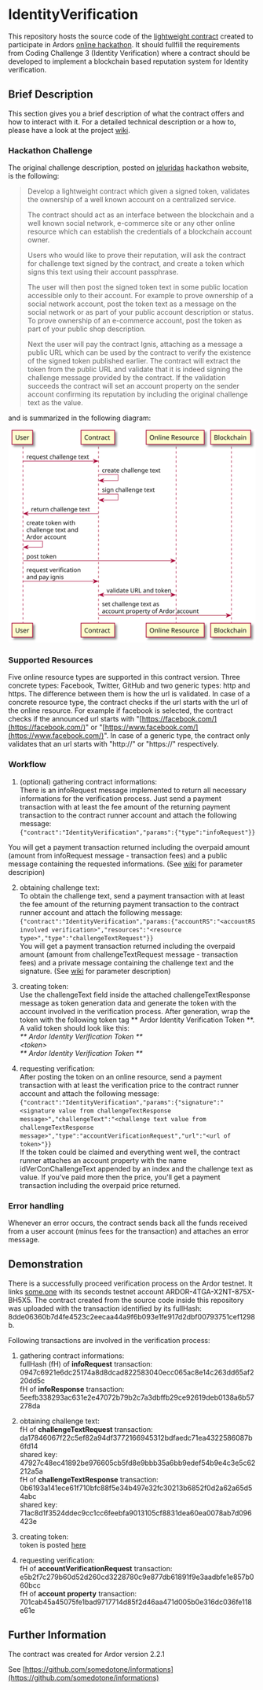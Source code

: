 # IdentityVerification

This repository hosts the source code of the [lightweight contract](https://ardordocs.jelurida.com/Lightweight_Contracts) created to participate in Ardors [online hackathon](https://www.jelurida.com/ardor-hackathon-2018). It should fullfill the requirements from Coding Challenge 3 \(Identity Verification\) where a contract should be developed to implement a blockchain based reputation system for Identity verification.

## Brief Description

This section gives you a brief description of what the contract offers and how to interact with it. For a detailed technical description or a how to, please have a look at the project [wiki](https://github.com/somedotone/IdentityVerification/wiki).

### Hackathon Challenge

The original challenge description, posted on [jeluridas](https://www.jelurida.com) hackathon website, is the following:

> Develop a lightweight contract which given a signed token, validates the ownership of a well known account on a centralized service.
>
> The contract should act as an interface between the blockchain and a well known social network, e-commerce site or any other online resource which can establish the credentials of a blockchain account owner.
>
> Users who would like to prove their reputation, will ask the contract for challenge text signed by the contract, and create a token which signs this text using their account passphrase.
>
> The user will then post the signed token text in some public location accessible only to their account. For example to prove ownership of a social network account, post the token text as a message on the social network or as part of your public account description or status. To prove ownership of an e-commerce account, post the token as part of your public shop description.
>
> Next the user will pay the contract Ignis, attaching as a message a public URL which can be used by the contract to verify the existence of the signed token published earlier. The contract will extract the token from the public URL and validate that it is indeed signing the challenge message provided by the contract. If the validation succeeds the contract will set an account property on the sender account confirming its reputation by including the original challenge text as the value.

and is summarized in the following diagram:

![](/assets/sequence-diagram.svg)

### Supported Resources

Five online resource types are supported in this contract version. Three concrete types: Facebook, Twitter, GitHub and two generic types: http and https. The difference between them is how the url is validated. In case of a concrete resource type, the contract checks if the url starts with the url of the online resource. For example if facebook is selected, the contract checks if the announced url starts with "[https://facebook.com/](https://facebook.com/)" or "[https://www.facebook.com/](https://www.facebook.com/)". In case of a generic type, the contract only validates that an url starts with "http://" or "https://" respectively.

### Workflow

1. \(optional\) gathering contract informations:  
There is an infoRequest message implemented to return all necessary informations for the verification process. Just send a payment transaction with at least the fee amount of the returning payment transaction to the contract runner account and attach the following message:  
`{"contract":"IdentityVerification","params":{"type":"infoRequest"}}`

You will get a payment transaction returned including the overpaid amount \(amount from infoRequest message - transaction fees\) and a public message containing the requested informations. \(See [wiki](https://github.com/somedotone/IdentityVerification/wiki) for parameter descripion\)

2. obtaining challenge text:  
To obtain the challenge text, send a payment transaction with at least the fee amount of the returning payment transaction to the contract runner account and attach the following message:  
`{"contract":"IdentityVerification","params:{"accountRS":"<accountRS involved verification>","resources":"<resource type>","type":"challengeTextRequest"}}`  
You will get a payment transaction returned including the overpaid amount \(amount from challengeTextRequest message - transaction fees\) and a private message containing the challenge text and the signature. \(See [wiki](https://github.com/somedotone/IdentityVerification/wiki) for parameter description\)

3. creating token:  
Use the challengeText field inside the attached challengeTextResponse message as token generation data and generate the token with the account involved in the verification process. After generation, wrap the token with the following token tag \*\* Ardor Identity Verification Token \*\*. A valid token should look like this:  
_\*\* Ardor Identity Verification Token \*\*  
&lt;token&gt;  
\*\* Ardor Identity Verification Token \*\*_

4. requesting verification:  
After posting the token on an online resource, send a payment transaction with at least the verification price to the contract runner account and attach the following message:  
`{"contract":"IdentityVerification","params":{"signature":"<signature value from challengeTextResponse message>","challengeText":"<challenge text value from challengeTextResponse message>","type":"accountVerificationRequest","url":"<url of token>"}}`  
If the token could be claimed and everything went well, the contract runner attaches an account property with the name idVerConChallengeText appended by an index and the challenge text as value. If you've paid more then the price, you'll get a payment transaction including the overpaid price returned.

### Error handling

Whenever an error occurs, the contract sends back all the funds received from a user account \(minus fees for the transaction\) and attaches an error message.

## Demonstration

There is a successfully proceed verification process on the Ardor testnet. It links [some.one](https://github.com/somedotone) with its seconds testnet account ARDOR-4TGA-X2NT-875X-BH5X5. The contract created from the source code inside this repository was uploaded with the transaction identified by its fullHash: 8dde06360b7d4fe4523c2eecaa44a9f6b093e1fe917d2dbf00793751cef1298b.

Following transactions are involved in the verification process:

1. gathering contract informations:  
fullHash \(fH\) of **infoRequest** transaction: 0947c6921e6dc25174a8d8dcad822583040ecc065ac8e14c263dd65af220dd5c  
fH of **infoResponse** transaction: 5eefb338293ac631e2e47072b79b2c7a3dbffb29ce92619deb0138a6b57278da

2. obtaining challenge text:  
fH of **challengeTextRequest** transaction: da17846067f22c5ef82a94df3772166945312bdfaedc71ea4322586087b6fd14  
shared key: 47927c48ec41892be976605cb5fd8e9bbb35a6bb9edef54b9e4c3e5c62212a5a  
fH of **challengeTextResponse** transaction: 0b6193a141ece61f710bfc88f5e34b497e32fc30213b6852f0d2a62a65d54abc  
shared key: 71ac8d1f3524ddec9cc1cc6feebfa9013105cf8831dea60ea0078ab7d096423e

3. creating token:  
token is posted [here](https://github.com/somedotone/ardor-identity-verification/blob/master/README.md)

4. requesting verification:  
fH of **accountVerificationRequest** transaction:  
e5b2f7c279b60d52d260cd3228780c9e877db61891f9e3aadbfe1e857b060bcc  
fH of **account property** transaction:  
701cab45a45075fe1bad9717714d85f2d46aa471d005b0e316dc036fe118e61e

## Further Information

The contract was created for Ardor version 2.2.1

See [https://github.com/somedotone/informations](https://github.com/somedotone/informations)

